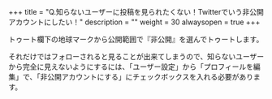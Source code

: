 +++
title = "Q.知らないユーザーに投稿を見られたくない！Twitterでいう非公開アカウントにしたい！"
description = ""
weight = 30
alwaysopen = true
+++

トゥート欄下の地球マークから公開範囲で『非公開』を選んでトゥートします。

それだけではフォローされると見ることが出来てしまうので、知らないユーザーから完全に見えないようにするには、「ユーザー設定」から「プロフィールを編集」で、「非公開アカウントにする」にチェックボックスを入れる必要があります。
